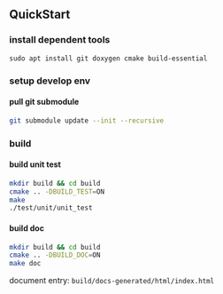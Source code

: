 ## QuickStart

### install dependent tools 
```
sudo apt install git doxygen cmake build-essential
```

### setup develop env
#### pull git submodule 

```bash
git submodule update --init --recursive
```

### build 
#### build unit test

```bash 
mkdir build && cd build
cmake .. -DBUILD_TEST=ON
make 
./test/unit/unit_test
```

#### build doc

```bash 
mkdir build && cd build
cmake .. -DBUILD_DOC=ON
make doc
```
document entry: `build/docs-generated/html/index.html`